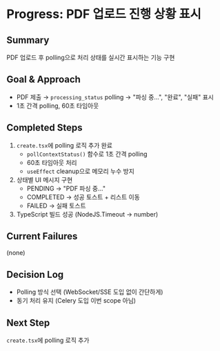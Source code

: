 # Progress: PDF 업로드 진행 상황 표시

## Summary
PDF 업로드 후 polling으로 처리 상태를 실시간 표시하는 기능 구현

## Goal & Approach
- PDF 제출 → `processing_status` polling → "파싱 중...", "완료", "실패" 표시
- 1초 간격 polling, 60초 타임아웃

## Completed Steps
1. `create.tsx`에 polling 로직 추가 완료
   - `pollContextStatus()` 함수로 1초 간격 polling
   - 60초 타임아웃 처리
   - `useEffect` cleanup으로 메모리 누수 방지
2. 상태별 UI 메시지 구현
   - PENDING → "PDF 파싱 중..."
   - COMPLETED → 성공 토스트 + 리스트 이동
   - FAILED → 실패 토스트
3. TypeScript 빌드 성공 (NodeJS.Timeout → number)

## Current Failures
(none)

## Decision Log
- Polling 방식 선택 (WebSocket/SSE 도입 없이 간단하게)
- 동기 처리 유지 (Celery 도입 이번 scope 아님)

## Next Step
`create.tsx`에 polling 로직 추가
